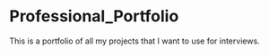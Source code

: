 # Professional_Portfolio
This is a portfolio of all my projects that I want to use for interviews. 
